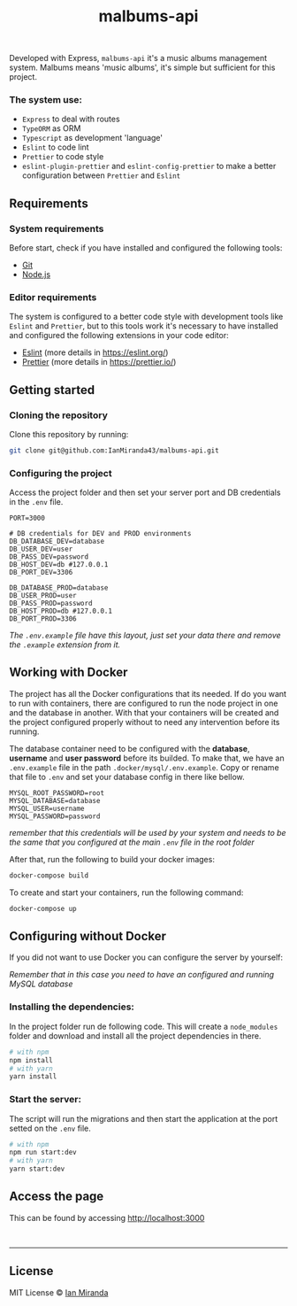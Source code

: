 
<h1 align="center"> 
	malbums-api
</h1>

<br>

Developed with Express, `malbums-api` it's a music albums management system. Malbums means 'music albums', it's simple but sufficient for this project. 

### The system use: 
* `Express` to deal with routes
* `TypeORM` as ORM
* `Typescript` as development 'language'
* `Eslint` to code lint
* `Prettier` to code style
* `eslint-plugin-prettier` and `eslint-config-prettier` to make a better configuration between `Prettier` and `Eslint`

## Requirements

### System requirements

Before start, check if you have installed and configured the following tools:

* [Git](https://git-scm.com/)
* [Node.js](https://nodejs.org/en/)

### Editor requirements

The system is configured to a better code style with development tools like `Eslint` and `Prettier`, but to this tools work it's necessary to have installed and configured the following extensions in your code editor: 

* [Eslint](https://marketplace.visualstudio.com/items?itemName=dbaeumer.vscode-eslint) (more details in https://eslint.org/)
* [Prettier](https://marketplace.visualstudio.com/items?itemName=esbenp.prettier-vscode) (more details in https://prettier.io/)

## Getting started

### Cloning the repository

Clone this repository by running:

```bash
git clone git@github.com:IanMiranda43/malbums-api.git
```
### Configuring the project

Access the project folder and then set your server port and DB credentials in the `.env` file.

```env
PORT=3000

# DB credentials for DEV and PROD environments
DB_DATABASE_DEV=database
DB_USER_DEV=user
DB_PASS_DEV=password
DB_HOST_DEV=db #127.0.0.1
DB_PORT_DEV=3306

DB_DATABASE_PROD=database
DB_USER_PROD=user
DB_PASS_PROD=password
DB_HOST_PROD=db #127.0.0.1
DB_PORT_PROD=3306
```
_The `.env.example` file have this layout, just set your data there and remove the `.example` extension from it._

## Working with Docker

The project has all the Docker configurations that its needed. If do you want to run with containers, there are configured to run the node project in one and the database in another. With that your containers will be created and the project configured properly without to need any intervention before its running.

The database container need to be configured with the **database**, **username** and **user password** before its builded. To make that, we have an `.env.example` file in the path `.docker/mysql/.env.example`. Copy or rename that file to `.env` and set your database config in there like bellow.


```env
MYSQL_ROOT_PASSWORD=root
MYSQL_DATABASE=database
MYSQL_USER=username
MYSQL_PASSWORD=password
```

_remember that this credentials will be used by your system and needs to be the same that you configured at the main `.env` file in the root folder_

After that, run the following to build your docker images:

```bash
docker-compose build
```

To create and start your containers, run the following command:

```bash
docker-compose up
```

## Configuring without Docker

If you did not want to use Docker you can configure the server by yourself:

_Remember that in this case you need to have an configured and running MySQL database_

### Installing the dependencies:

In the project folder run de following code. This will create a `node_modules` folder and download and install all the project dependencies in there. 

```bash
# with npm
npm install
# with yarn
yarn install
```

### Start the server:

The script will run the migrations and then start the application at the port setted on the `.env` file.

```bash
# with npm
npm run start:dev
# with yarn
yarn start:dev
```

## Access the page

This can be found by accessing <a href="http://localhost:3000" target="blank">http://localhost:3000<a>

<br>

---

## License

MIT License © [Ian Miranda](https://github.com/IanMiranda43)
